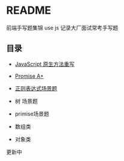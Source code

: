 # README

前端手写题集锦 use js 记录大厂面试常考手写题

## 目录

- [JavaScript 原生方法重写](./JavaScript%20%E5%8E%9F%E7%94%9F%E6%96%B9%E6%B3%95%E9%87%8D%E5%86%99.md)
- [Promise A+](./Promise%20A%2B.md)
- [正则表达式场景题](./正则表达式场景题.md)

- 树 场景题

- primise场景题

- 数组类

- 对象类

更新中
